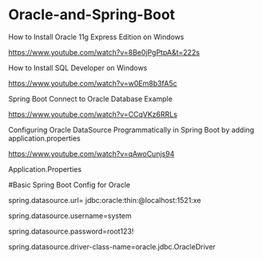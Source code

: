 # Oracle-and-Spring-Boot

How to Install Oracle 11g Express Edition on Windows

https://www.youtube.com/watch?v=8Be0jPgPtpA&t=222s


How to Install SQL Developer on Windows

https://www.youtube.com/watch?v=w0Em8b3fA5c

Spring Boot Connect to Oracle Database Example

https://www.youtube.com/watch?v=CCqVKz6RRLs

Configuring Oracle DataSource Programmatically in Spring Boot by adding application.properties

https://www.youtube.com/watch?v=qAwoCunjs94



Application.Properties


#Basic Spring Boot Config for Oracle

spring.datasource.url= jdbc:oracle:thin:@localhost:1521:xe

spring.datasource.username=system

spring.datasource.password=root123!

spring.datasource.driver-class-name=oracle.jdbc.OracleDriver
